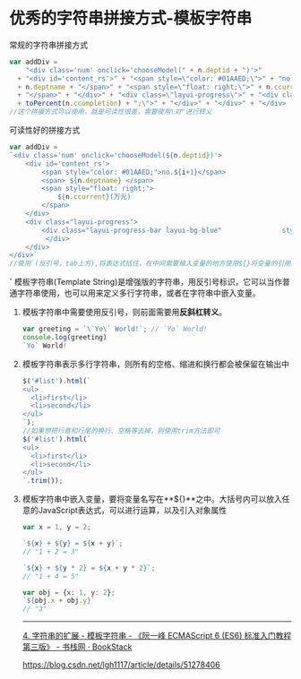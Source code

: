 # 优秀的字符串拼接方式-模板字符串

常规的字符串拼接方式

```javascript
var addDiv = 
    "<div class='num' onclick='chooseModel(" + n.deptid + ")'>"
  + "<div id='content_rs'>" + "<span style=\"color: #01AAED;\">" + "no." + (i + 1) + "</span>" + "<span>"
  + n.deptname + "</span>" + "<span style=\"float: right;\">" + n.ccurrent + "(万元)"
  + "</span>" + "</div>" + "<div class=\"layui-progress\">" + "<div class=\"layui-progress-bar layui-bg-blue\" style=\"width: "
  + toPercent(n.ccompletion) + ";\">" + "</div>" + "</div>" + "</div>
//这个拼接方式可以使用，就是可读性很差，需要使用\对"进行转义
```

可读性好的拼接方式

```javascript
var addDiv =
`<div class='num' onclick='chooseModel(${n.deptid})'>
	<div id='content_rs'>
		<span style="color: #01AAED;">no.${i+1}</span>
		<span> ${n.deptname} </span>
		<span style="float: right;">
			${n.ccurrent}(万元)			
		</span>
	</div>
	<div class="layui-progress">
		<div class="layui-progress-bar layui-bg-blue" 				style="width: ${toPercent(n.ccompletion)}; ">
		 </div>
	</div>
</div>`
//使用`(反引号，tab上方),将表达式括住，在中间需要植入变量的地方使用${}将变量的引用括住，全程不需要任何加号拼接。

```

**`**  模板字符串(Template String)是增强版的字符串，用反引号标识，它可以当作普通字符串使用，也可以用来定义多行字符串，或者在字符串中嵌入变量。

1. 模板字符串中需要使用反引号，则前面需要用**反斜杠转义**。

   ```javascript
   var greeting = `\`Yo\` World!`; // `Yo` World!
   console.log(greeting)
   `Yo` World!
   ```

   

2. 模板字符串表示多行字符串，则所有的空格、缩进和换行都会被保留在输出中

   ```javascript
   $('#list').html(`
   <ul>
     <li>first</li>
     <li>second</li>
   </ul>
   `);
   //如果想把行首和行尾的换行、空格等去掉，则使用trim方法即可
   $('#list').html(`
   <ul>
     <li>first</li>
     <li>second</li>
   </ul>
   `.trim());
   ```

   

3. 模板字符串中嵌入变量，要将变量名写在**${}**之中。大括号内可以放入任意的JavaScript表达式，可以进行运算，以及引入对象属性

   ```javascript
   var x = 1, y = 2;
   
   `${x} + ${y} = ${x + y}`;
   // "1 + 2 = 3"
   
   `${x} + ${y * 2} = ${x + y * 2}`;
   // "1 + 4 = 5"
   
   var obj = {x: 1, y: 2};
   `${obj.x + obj.y}`
   // "3"
   ```

   ****

   [4. 字符串的扩展 - 模板字符串 - 《阮一峰 ECMAScript 6 (ES6) 标准入门教程 第三版》 - 书栈网 · BookStack](https://www.bookstack.cn/read/es6-3rd/spilt.5.docs-string.md)

   https://blog.csdn.net/lgh1117/article/details/51278406

